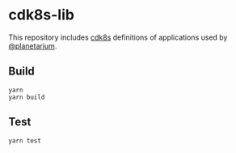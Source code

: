 # cdk8s-lib

This repository includes [cdk8s] definitions of applications used by [@planetarium].

[cdk8s]: https://cdk8s.io/
[@planetarium]: https://github.com/planetarium

## Build

```
yarn
yarn build
```

## Test

```
yarn test
```
